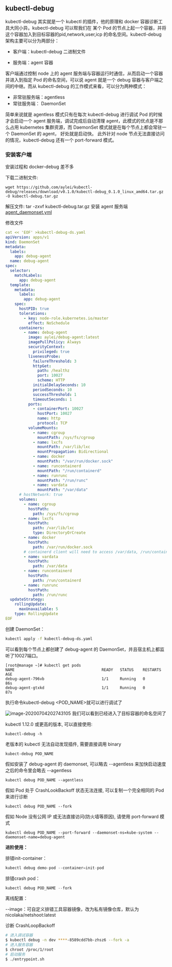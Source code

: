 ## kubectl-debug

kubectl-debug 其实就是一个 kubectl 的插件，他的原理和 docker 容器诊断工具大同小异。kubectl-debug 可以帮我们在 某个 Pod 的节点上起一个容器，并将这个容器加入到目标容器的pid,network,user,icp 的命名空间。kubectl-debug 架构主要可以分为两部分：

- 客户端：kubectl-debug 二进制文件

- 服务端：agent 容器

客户端通过控制 node 上的 agent 服务端与容器运行时通信，从而启动一个容器并进入到指定 Pod 的命名空间，可以说 agent 就是一个 debug 容器与客户端之间的中继。而从 kubectl-debug 的工作模式来看，可以分为两种模式：

- 非常驻服务端：agentless
- 常驻服务端： DaemonSet

简单来说就是 agentless 模式只有在每次 kubectl-debug 进行调试 Pod 的时候才会启动一个 agent 服务端，调试完成后自动清理 agent，此模式的优点是不那么占用 kubernetes 集群资源，而 DaemonSet 模式就是在每个节点上都会常驻一个 DaemonSet 的 agent， 好处就是启动快。
此外针对 node 节点无法直接访问的情况，kubectl-debug 还有一个 port-forward 模式。

### 安装客户端

安装过程和 docker-debug 差不多

下载二进制文件: 

```
wget https://github.com/aylei/kubectl-debug/releases/download/v0.1.0/kubectl-debug_0.1.0_linux_amd64.tar.gz -O kubectl-debug.tar.gz
```

解压文件: tar -zxvf kubectl-debug.tar.gz
安装 agent 服务端[agent_daemonset.yml](https://raw.githubusercontent.com/aylei/kubectl-debug/master/scripts/agent_daemonset.yml)

修改文件

```yaml
cat << 'EOF' >kubectl-debug-ds.yaml
apiVersion: apps/v1
kind: DaemonSet
metadata:
  labels:
    app: debug-agent
  name: debug-agent
spec:
  selector:
    matchLabels:
      app: debug-agent
  template:
    metadata:
      labels:
        app: debug-agent
    spec:
      hostPID: true
      tolerations:
        - key: node-role.kubernetes.io/master
          effect: NoSchedule
      containers:
        - name: debug-agent
          image: aylei/debug-agent:latest
          imagePullPolicy: Always
          securityContext:
            privileged: true
          livenessProbe:
            failureThreshold: 3
            httpGet:
              path: /healthz
              port: 10027
              scheme: HTTP
            initialDelaySeconds: 10
            periodSeconds: 10
            successThreshold: 1
            timeoutSeconds: 1
          ports:
            - containerPort: 10027
              hostPort: 10027
              name: http
              protocol: TCP
          volumeMounts:
            - name: cgroup
              mountPath: /sys/fs/cgroup
            - name: lxcfs
              mountPath: /var/lib/lxc
              mountPropagation: Bidirectional
            - name: docker
              mountPath: "/var/run/docker.sock"
            - name: runcontainerd
              mountPath: "/run/containerd"
            - name: runrunc
              mountPath: "/run/runc"
            - name: vardata
              mountPath: "/var/data"
      # hostNetwork: true
      volumes:
        - name: cgroup
          hostPath:
            path: /sys/fs/cgroup
        - name: lxcfs
          hostPath:
            path: /var/lib/lxc
            type: DirectoryOrCreate
        - name: docker
          hostPath:
            path: /var/run/docker.sock
        # containerd client will need to access /var/data, /run/containerd and /run/runc
        - name: vardata
          hostPath:
            path: /var/data
        - name: runcontainerd
          hostPath:
            path: /run/containerd
        - name: runrunc
          hostPath:
            path: /run/runc
  updateStrategy:
    rollingUpdate:
      maxUnavailable: 5
    type: RollingUpdate
EOF
```

创建 DaemonSet：

```bash
kubectl apply -f kubectl-debug-ds.yaml
```

可以看到每个节点上都创建了 debug-agent 的 DaemonSet，并且宿主机上都监听了10027端口。

```
[root@manage ~]# kubectl get pods
NAME                                      READY   STATUS    RESTARTS   AGE
debug-agent-796vb                         1/1     Running   0          86s
debug-agent-gtxkd                         1/1     Running   0          87s
```


执行命令kubectl-debug <POD_NAME>就可以进行调试了

![image-20200704202743105](k8s/upload/image-20200704202743105.png)
我们可以看到已经进入了目标容器的命名空间了

 kubectl 1.12.0 或更高的版本, 可以直接使用:

```
kubectl-debug -h
```

老版本的 kubectl 无法自动发现插件, 需要直接调用 binary

```
kubect-debug POD_NAME
```

假如安装了 debug-agent 的 daemonset, 可以略去 --agentless 来加快启动速度
之后的命令里会略去 --agentless

```
kubectl debug POD_NAME --agentless
```

假如 Pod 处于 CrashLookBackoff 状态无法连接, 可以复制一个完全相同的 Pod 来进行诊断

```
kubectl debug POD_NAME --fork
```

假如 Node 没有公网 IP 或无法直接访问(防火墙等原因), 请使用 port-forward 模式

```
kubectl debug POD_NAME --port-forward --daemonset-ns=kube-system --daemonset-name=debug-agent
```

**进阶使用：**

排错init-container：

```javascript
kubectl debug demo-pod --container=init-pod
```

排错crash pod：

```javascript
kubectl debug POD_NAME --fork
```

离线配置：

--image：可自定义排错工具容器镜像，改为私有镜像仓库，默认为nicolaka/netshoot:latest

诊断 CrashLoopBackoff

```bash
# 进入调试容器
$ kubectl debug -n dev ****-8589cdd7bb-zhsz6 --fork -a
# 进入服务容器
$ chroot /proc/1/root
# 启动服务
$ ./entrypoint.sh
```